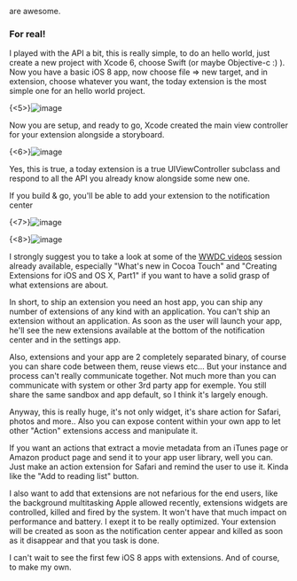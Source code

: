are awesome. 

### For real!

I played with the API a bit, this is really simple, to do an hello world, just create a new project with Xcode 6, choose Swift (or maybe Objective-c :) ). 
Now you have a basic iOS 8 app, now choose file => new target, and in extension, choose whatever you want, the today extension is the most simple one for an hello world project.

{<5>}![image](http://f.cl.ly/items/1h1G2v1Z03263r3t3k2K/Screen%20Shot%202014-06-04%20at%2016.03.58.png)

Now you are setup, and ready to go, Xcode created the main view controller for your extension alongside a storyboard. 

{<6>}![image](http://f.cl.ly/items/2Q2S1R3m1W2Y0d0h270B/Screen%20Shot%202014-06-04%20at%2016.04.14.png)

Yes, this is true, a today extension is a true UIViewController subclass and respond to all the API you already know alongside some new one. 

If you build & go, you'll be able to add your extension to the notification center

{<7>}![image](http://f.cl.ly/items/0I2h1l003O2Y2e000r3A/Screen%20Shot%202014-06-04%20at%2016.10.51.png)

{<8>}![image](http://f.cl.ly/items/3K3b1B3O3C0P3S0W3S03/Screen%20Shot%202014-06-04%20at%2016.10.59.png)


I strongly suggest you to take a look at some of the [WWDC videos](https://developer.apple.com/videos/wwdc/2014/) session already available, especially "What's new in Cocoa Touch" and "Creating Extensions for iOS and OS X, Part1" if you want to have a solid grasp of what extensions are about. 

In short, to ship an extension you need an host app, you can ship any number of extensions of any kind with an application. You can't ship an extension without an application. As soon as the user will launch your app, he'll see the new extensions available at the bottom of the notification center and in the settings app. 

Also, extensions and your app are 2 completely separated binary, of course you can share code between them, reuse views etc... But your instance and process can't really communicate together. Not much more than you can communicate with system or other 3rd party app for exemple. You still share the same sandbox and app default, so I think it's largely enough. 

Anyway, this is really huge, it's not only widget, it's share action for Safari, photos and more.. Also you can expose content within your own app to let other "Action" extensions access and manipulate it.
 
If you want an actions that extract a movie metadata from an iTunes page or Amazon product page and send it to your app user library, well you can. Just make an action extension for Safari and remind the user to use it. Kinda like the "Add to reading list" button.

I also want to add that extensions are not nefarious for the end users, like the background multitasking Apple allowed recently, extensions widgets are controlled, killed and fired by the system. It won't have that much impact on performance and battery. I exept it to be really optimized. Your extension will be created as soon as the notification center appear and killed as soon as it disappear and that you task is done. 

I can't wait to see the first few iOS 8 apps with extensions. And of course, to make my own. 




